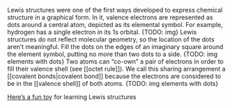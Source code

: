 
Lewis structures were one of the first ways developed to express chemical structure in a graphical form. In it, valence electrons are represented as dots around a central atom, depicted as its elemental symbol. For example, hydrogen has a single electron in its 1s orbital.
{TODO: img}
Lewis structures do not reflect molecular geometry, so the location of the dots aren’t meaningful. Fill the dots on the edges of an imaginary square around the element symbol, putting no more than two dots to a side.
{TODO: img elements with dots}
Two atoms can “co-own” a pair of electrons in order to fill their valence shell (see [[octet rule]]). We call this sharing arrangement a [[covalent bonds|covalent bond]] because the electrons are considered to be in the [[valence shell]] of both atoms.
{TODO: img elements with dots}



[Here’s a fun toy](https://www.alchem.ie/lewis-structures) for learning Lewis structures